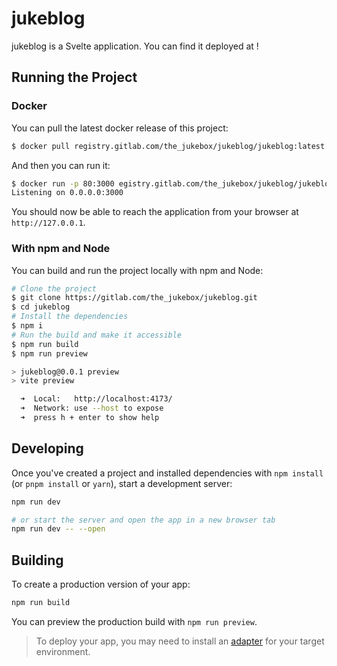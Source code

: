 # jukeblog

jukeblog is a Svelte application. You can find it deployed at [](https://jukebox.rodeo)!

## Running the Project

### Docker

You can pull the latest docker release of this project:

```bash
$ docker pull registry.gitlab.com/the_jukebox/jukeblog/jukeblog:latest
```

And then you can run it:

```bash
$ docker run -p 80:3000 egistry.gitlab.com/the_jukebox/jukeblog/jukeblog:latest &
Listening on 0.0.0.0:3000
```

You should now be able to reach the application from your browser at `http://127.0.0.1`.

### With npm and Node

You can build and run the project locally with npm and Node:

```bash
# Clone the project
$ git clone https://gitlab.com/the_jukebox/jukeblog.git
$ cd jukeblog
# Install the dependencies
$ npm i
# Run the build and make it accessible
$ npm run build
$ npm run preview

> jukeblog@0.0.1 preview
> vite preview

  ➜  Local:   http://localhost:4173/
  ➜  Network: use --host to expose
  ➜  press h + enter to show help
```

## Developing

Once you've created a project and installed dependencies with `npm install` (or `pnpm install` or `yarn`), start a development server:

```bash
npm run dev

# or start the server and open the app in a new browser tab
npm run dev -- --open
```

## Building

To create a production version of your app:

```bash
npm run build
```

You can preview the production build with `npm run preview`.

> To deploy your app, you may need to install an [adapter](https://kit.svelte.dev/docs/adapters) for your target environment.
